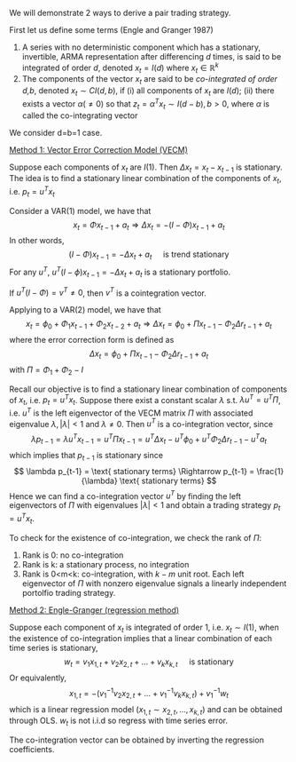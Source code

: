 We will demonstrate 2 ways to derive a pair trading strategy.

First let us define some terms (Engle and Granger 1987)

1. A series with no deterministic component which has a stationary, invertible, ARMA representation after differencing $d$ times, is said to be integrated of order $d$, denoted $x_t=I(d)$ where $x_t \in \mathbb{R}^k$
2. The components of the vector $x_t$ are said to be *co-integrated of order d,b*, denoted $x_t \sim CI(d,b)$, if (i) all components of $x_t$ are $I(d)$; (ii) there exists a vector $\alpha(\neq 0)$ so that $z_t=\alpha^T x_t \sim I(d-b),b>0$, where $\alpha$ is called the co-integrating vector

We consider d=b=1 case.

<u>Method 1: Vector Error Correction Model (VECM)</u>

Suppose each components of $x_t$ are $I(1)$. Then $\Delta x_t = x_t - x_{t-1}$ is stationary. The idea is to find a stationary linear combination of the components of $x_t$, i.e. $p_t = u^T x_t$

Consider a VAR(1) model, we have that
$$
x_t = \Phi x_{t-1} +  a_t \Rightarrow \Delta x_t = -(I-\Phi)x_{t-1} + a_t
$$
In other words,
$$
(I-\Phi)x_{t-1} = -\Delta x_t + a_t \quad \text{ is trend stationary}
$$
For any $u^T$, $u^T (I-\phi)x_{t-1}=-\Delta x_t + a_t$ is a stationary portfolio.

If $u^T (I-\Phi)=v^T \neq 0$, then $v^T$ is a cointegration vector.

Applying to a VAR(2) model, we have that 
$$
x_t = \phi_0 + \Phi_1 x_{t-1} + \Phi_2 x_{t-2}+ a_t \Rightarrow \Delta x_t = \phi_0 + \Pi x_{t-1} -\Phi_2 \Delta r_{t-1}+ a_t
$$
where the error correction form is defined as
$$
\Delta x_t = \phi_0 + \Pi x_{t-1} -\Phi_2 \Delta r_{t-1}+ a_t
$$
with $\Pi =\Phi_1 + \Phi_2 -I$

Recall our objective is to find a stationary linear combination of components of $x_t$, i.e. $p_t = u^T x_t$. Suppose there exist a constant scalar $\lambda$ s.t. $\lambda u^T = u^T \Pi$, i.e. $u^T$ is the left eigenvector of the VECM matrix $\Pi$ with associated eigenvalue $\lambda, |\lambda|<1 \text{ and } \lambda \neq 0$. Then $u^T$ is a co-integration vector, since
$$
\lambda p_{t-1}=\lambda u^Tx_{t-1}=u^T \Pi x_{t-1}=u^T \Delta x_t - u^T \phi_0+u^T\Phi_2 \Delta r_{t-1} - u^T a_t
$$
which implies that $p_{t-1}$ is stationary since
$$
\lambda p_{t-1} = \text{ stationary terms} \Rightarrow p_{t-1} = \frac{1}{\lambda} \text{ stationary terms}
$$
Hence we can find a co-integration vector $u^T$ by finding the left eigenvectors of $\Pi$ with eigenvalues $|\lambda|<1$ and obtain a trading strategy $p_t = u^T x_t$.

To check for the existence of co-integration, we check the rank of $\Pi$:

1. Rank is 0: no co-integration
2. Rank is k: a stationary process, no integration
3. Rank is 0<m<k: co-integration, with $k-m$ unit root. Each left eigenvector of $\Pi$ with nonzero eigenvalue signals a linearly independent portolfio trading strategy.

<u>Method 2: Engle-Granger (regression method)</u>

Suppose each component of $x_t$ is integrated of order 1, i.e. $x_t \sim I(1)$, when the existence of co-integration implies that a linear combination of each time series is stationary,
$$
w_t = v_1x_{1,t}+v_2x_{2,t}+...+v_kx_{k,t} \quad \text{ is stationary}
$$
Or equivalently, 
$$
x_{1,t}=-(v^{-1}_1v_2x_{2,t}+...+v^{-1}_1v_kx_{k,t})+v^{-1}_1w_t
$$
which is a linear regression model ($x_{1,t} \sim x_{2,t},...,x_{k,t}$) and can be obtained through OLS. $w_t$ is not i.i.d so regress with time series error.

The co-integration vector can be obtained by inverting the regression coefficients.
